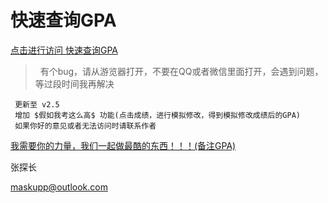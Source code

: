 # 快速查询GPA
[点击进行访问 快速查询GPA](http://gpa.ngrok.club:8080/getGPA/gpa/login)
>  有个bug，请从游览器打开，不要在QQ或者微信里面打开，会遇到问题，等过段时间我再解决
 
>  
```
 更新至 v2.5
 增加 $假如我考这么高$ 功能(点击成绩，进行模拟修改，得到模拟修改成绩后的GPA)
 如果你好的意见或者无法访问时请联系作者
 ```
[我需要你的力量，我们一起做最酷的东西！！！(备注GPA)](https://github.com/whoma/GPA-FOR-TCU/blob/master/find%20me.jpg) 


 张探长 

 
 maskupp@outlook.com
 
 

